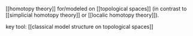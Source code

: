 

[[homotopy theory]] for/modeled on [[topological spaces]] (in contrast to [[simplicial homotopy theory]] or [[localic homotopy theory]]).

key tool: [[classical model structure on topological spaces]]


